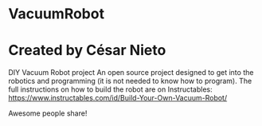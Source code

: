 # VacuumRobot
# Created by César Nieto
DIY Vacuum Robot project
An open source project designed to get into the robotics and programming (it is not needed to know how to program).
The full instructions on how to build the robot are on Instructables: 
  https://www.instructables.com/id/Build-Your-Own-Vacuum-Robot/ 

Awesome people share!


 
